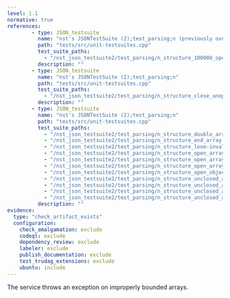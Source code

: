 ```yaml
---
level: 1.1
normative: true
references:
        - type: JSON_testsuite
          name: "nst's JSONTestSuite (2);test_parsing;n (previously overflowed)"
          path: "tests/src/unit-testsuites.cpp"
          test_suite_paths:
            - "/nst_json_testsuite2/test_parsing/n_structure_100000_opening_arrays.json"
          description: ""
        - type: JSON_testsuite
          name: "nst's JSONTestSuite (2);test_parsing;n"
          path: "tests/src/unit-testsuites.cpp"
          test_suite_paths:
            - "/nst_json_testsuite2/test_parsing/n_structure_close_unopened_array.json"
          description: ""
        - type: JSON_testsuite
          name: "nst's JSONTestSuite (2);test_parsing;n"
          path: "tests/src/unit-testsuites.cpp"
          test_suite_paths:
            - "/nst_json_testsuite2/test_parsing/n_structure_double_array.json"
            - "/nst_json_testsuite2/test_parsing/n_structure_end_array.json"
            - "/nst_json_testsuite2/test_parsing/n_structure_lone-invalid-utf-8.json"
            - "/nst_json_testsuite2/test_parsing/n_structure_open_array_apostrophe.json"
            - "/nst_json_testsuite2/test_parsing/n_structure_open_array_comma.json"
            - "/nst_json_testsuite2/test_parsing/n_structure_open_array_open_object.json"   
            - "/nst_json_testsuite2/test_parsing/n_structure_open_object_close_array.json"
            - "/nst_json_testsuite2/test_parsing/n_structure_unclosed_array.json"
            - "/nst_json_testsuite2/test_parsing/n_structure_unclosed_array_partial_null.json"
            - "/nst_json_testsuite2/test_parsing/n_structure_unclosed_array_unfinished_false.json"
            - "/nst_json_testsuite2/test_parsing/n_structure_unclosed_array_unfinished_true.json"
          description: ""
evidence:
  type: "check_artifact_exists"
  configuration:
    check_amalgamation: exclude
    codeql: exclude
    dependency_review: exclude
    labeler: exclude
    publish_documentation: exclude
    test_trudag_extensions: exclude
    ubuntu: include
---
```


The service throws an exception on improperly bounded arrays.